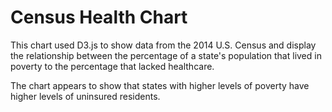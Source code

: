 # Census Health Chart

This chart used D3.js to show data from the 2014 U.S. Census and display the relationship between the percentage of a state's population that lived in poverty to the percentage that lacked healthcare.

The chart appears to show that states with higher levels of poverty have higher levels of uninsured residents.
